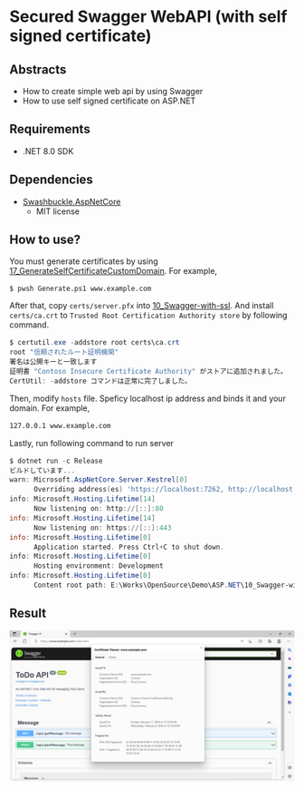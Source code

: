 # Secured Swagger WebAPI (with self signed certificate)

## Abstracts

* How to create simple web api by using Swagger
* How to use self signed certificate on ASP.NET

## Requirements

* .NET 8.0 SDK

## Dependencies

* [Swashbuckle.AspNetCore](https://github.com/domaindrivendev/Swashbuckle.AspNetCore)
  * MIT license

## How to use?

You must generate certificates by using [17_GenerateSelfCertificateCustomDomain](../../Misc/17_GenerateSelfCertificateCustomDomain).
For example,

````pwoershell
$ pwsh Generate.ps1 www.example.com
````

After that, copy `certs/server.pfx` into [10_Swagger-with-ssl](10_Swagger-with-ssl).
And install `certs/ca.crt` to `Trusted Root Certification Authority store` by following command.

````powershell
$ certutil.exe -addstore root certs\ca.crt
root "信頼されたルート証明機関"
署名は公開キーと一致します
証明書 "Contoso Insecure Certificate Authority" がストアに追加されました。
CertUtil: -addstore コマンドは正常に完了しました。
````

Then, modify `hosts` file. Speficy localhost ip address and binds it and your domain.
For example,

````txt
127.0.0.1 www.example.com
````

Lastly, run following command to run server

````powershell
$ dotnet run -c Release
ビルドしています...
warn: Microsoft.AspNetCore.Server.Kestrel[0]
      Overriding address(es) 'https://localhost:7262, http://localhost:5287'. Binding to endpoints defined via IConfiguration and/or UseKestrel() instead.
info: Microsoft.Hosting.Lifetime[14]
      Now listening on: http://[::]:80
info: Microsoft.Hosting.Lifetime[14]
      Now listening on: https://[::]:443
info: Microsoft.Hosting.Lifetime[0]
      Application started. Press Ctrl+C to shut down.
info: Microsoft.Hosting.Lifetime[0]
      Hosting environment: Development
info: Microsoft.Hosting.Lifetime[0]
      Content root path: E:\Works\OpenSource\Demo\ASP.NET\10_Swagger-with-ssl\
````

## Result

[![swagger](./images/preview.png "swagger")](./images/preview.png)
